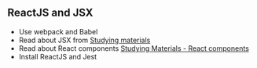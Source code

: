 ## ReactJS and JSX

- Use webpack and Babel
- Read about JSX from [Studying materials](https://github.com/Hetachi/FrontEndTraining/blob/master/theory/javascript.md)
- Read about React components [Studying Materials - React components](https://github.com/Hetachi/FrontEndTraining/blob/master/theory/javascript.md)
- Install ReactJS and Jest
